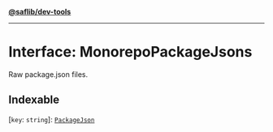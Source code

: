 [**@saflib/dev-tools**](../index.md)

---

# Interface: MonorepoPackageJsons

Raw package.json files.

## Indexable

\[`key`: `string`\]: [`PackageJson`](PackageJson.md)
